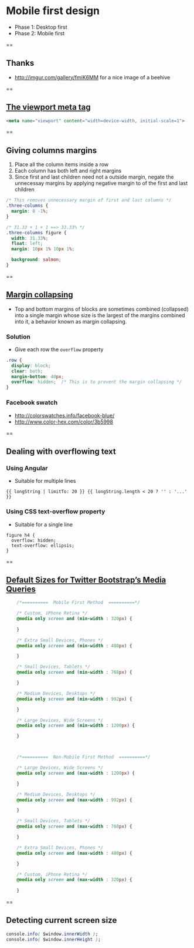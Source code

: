 # Mobile first design
- Phase 1: Desktop first
- Phase 2: Mobile first

==

## Thanks
- http://imgur.com/gallery/fmiK6MM for a nice image of a beehive

==

## [The viewport meta tag](https://developer.mozilla.org/en-US/docs/Mozilla/Mobile/Viewport_meta_tag)

```html
<meta name="viewport" content="width=device-width, initial-scale=1">
```


==

## Giving columns margins
1. Place all the column items inside a row
2. Each column has both left and right margins
3. Since first and last children need not a outside margin, negate the unnecessay margins by applying negative margin to  of the first and last children

```css
/* This removes unnecessary margin of first and last columns */
.three-columns {
  margin: 0 -1%;
}

/* 31.33 + 1 + 1 ==> 33.33% */
.three-columns figure {
  width: 31.33%;
  float: left;
  margin: 10px 1% 10px 1%;

  background: salmon;
}
```

==

## [Margin collapsing](https://developer.mozilla.org/en-US/docs/Web/CSS/CSS_Box_Model/Mastering_margin_collapsing)
- Top and bottom margins of blocks are sometimes combined (collapsed) into a single margin whose size is the largest of the margins combined into it, a behavior known as margin collapsing.

### Solution
- Give each row the `overflow` property

```css
.row {
  display: block;
  clear: both;
  margin-bottom: 40px;
  overflow: hidden;  /* This is to prevent the margin collapsing */
}
```

### Facebook swatch

- http://colorswatches.info/facebook-blue/
- http://www.color-hex.com/color/3b5998


==

## Dealing with overflowing text

### Using Angular
- Suitable for multiple lines

```
{{ longString | limitTo: 20 }} {{ longString.length < 20 ? '' : '...' }}
```


### Using CSS text-overflow property
- Suitable for a single line

```
figure h4 {
  overflow: hidden;
  text-overflow: ellipsis;
}
```

==

## [Default Sizes for Twitter Bootstrap’s Media Queries](https://scotch.io/quick-tips/default-sizes-for-twitter-bootstraps-media-queries)

```css
    /*==========  Mobile First Method  ==========*/

    /* Custom, iPhone Retina */ 
    @media only screen and (min-width : 320px) {
        
    }

    /* Extra Small Devices, Phones */ 
    @media only screen and (min-width : 480px) {

    }

    /* Small Devices, Tablets */
    @media only screen and (min-width : 768px) {

    }

    /* Medium Devices, Desktops */
    @media only screen and (min-width : 992px) {

    }

    /* Large Devices, Wide Screens */
    @media only screen and (min-width : 1200px) {

    }



    /*==========  Non-Mobile First Method  ==========*/

    /* Large Devices, Wide Screens */
    @media only screen and (max-width : 1200px) {

    }

    /* Medium Devices, Desktops */
    @media only screen and (max-width : 992px) {

    }

    /* Small Devices, Tablets */
    @media only screen and (max-width : 768px) {

    }

    /* Extra Small Devices, Phones */ 
    @media only screen and (max-width : 480px) {

    }

    /* Custom, iPhone Retina */ 
    @media only screen and (max-width : 320px) {
        
    }
```

==

## Detecting current screen size

```css
console.info( $window.innerWidth );
console.info( $window.innerHeight );
```

